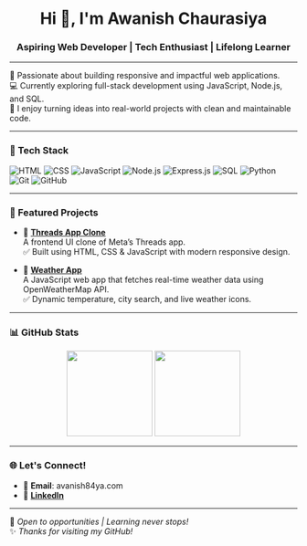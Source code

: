 <h1 align="center">Hi 👋, I'm Awanish Chaurasiya</h1>
<h3 align="center">Aspiring Web Developer | Tech Enthusiast | Lifelong Learner</h3>

---

🌟 Passionate about building responsive and impactful web applications.  
💻 Currently exploring full-stack development using JavaScript, Node.js, and SQL.  
🚀 I enjoy turning ideas into real-world projects with clean and maintainable code.

---

### 🔧 Tech Stack
![HTML](https://img.shields.io/badge/HTML5-E34F26?style=flat&logo=html5&logoColor=white)
![CSS](https://img.shields.io/badge/CSS3-1572B6?style=flat&logo=css3&logoColor=white)
![JavaScript](https://img.shields.io/badge/JavaScript-F7DF1E?style=flat&logo=javascript&logoColor=black)
![Node.js](https://img.shields.io/badge/Node.js-339933?style=flat&logo=node.js&logoColor=white)
![Express.js](https://img.shields.io/badge/Express.js-000000?style=flat&logo=express&logoColor=white)
![SQL](https://img.shields.io/badge/SQL-4479A1?style=flat&logo=mysql&logoColor=white)
![Python](https://img.shields.io/badge/Python-3776AB?style=flat&logo=python&logoColor=white)
![Git](https://img.shields.io/badge/Git-F05032?style=flat&logo=git&logoColor=white)
![GitHub](https://img.shields.io/badge/GitHub-181717?style=flat&logo=github&logoColor=white)

---

### 📌 Featured Projects

- 🔗 [**Threads App Clone**](https://github.com/awanish5101/thread-clone)  
  A frontend UI clone of Meta’s Threads app.  
  ✅ Built using HTML, CSS & JavaScript with modern responsive design.

- 🔗 [**Weather App**](https://github.com/awanish5101/Weather-App)  
  A JavaScript web app that fetches real-time weather data using OpenWeatherMap API.  
  ✅ Dynamic temperature, city search, and live weather icons.


---

### 📊 GitHub Stats

<p align="center">
  <img src="https://github-readme-stats.vercel.app/api?username=awanish5101&show_icons=true&theme=tokyonight" height="150" />
  <img src="https://github-readme-stats.vercel.app/api/top-langs/?username=awanish5101&layout=compact&theme=tokyonight" height="150" />
</p>

---

### 🌐 Let's Connect!
- 📧 **Email**: avanish84ya.com  
- 💼 [**LinkedIn**](https://www.linkedin.com/in/awanish-chaurasiya-2378aa289/) 

---

🔭 *Open to opportunities | Learning never stops!*  
✨ *Thanks for visiting my GitHub!*
